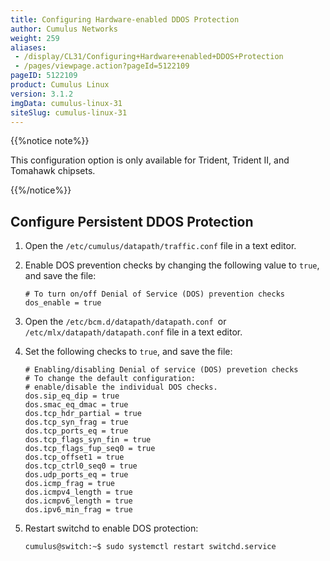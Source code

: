 ```yaml
---
title: Configuring Hardware-enabled DDOS Protection
author: Cumulus Networks
weight: 259
aliases:
 - /display/CL31/Configuring+Hardware+enabled+DDOS+Protection
 - /pages/viewpage.action?pageId=5122109
pageID: 5122109
product: Cumulus Linux
version: 3.1.2
imgData: cumulus-linux-31
siteSlug: cumulus-linux-31
---
```

{{%notice note%}}

This configuration option is only available for Trident, Trident II, and
Tomahawk chipsets.

{{%/notice%}}

## <span>Configure Persistent DDOS Protection</span>

1.  Open the `/etc/cumulus/datapath/traffic.conf` file in a text editor.

2.  Enable DOS prevention checks by changing the following value to
    `true`, and save the file:
    
        # To turn on/off Denial of Service (DOS) prevention checks
        dos_enable = true

3.  Open the ` /etc/bcm.d/datapath/datapath.conf  `or
    `/etc/mlx/datapath/datapath.conf` file in a text editor.

4.  Set the following checks to `true`, and save the file:
    
        # Enabling/disabling Denial of service (DOS) prevetion checks
        # To change the default configuration:
        # enable/disable the individual DOS checks.
        dos.sip_eq_dip = true
        dos.smac_eq_dmac = true
        dos.tcp_hdr_partial = true
        dos.tcp_syn_frag = true
        dos.tcp_ports_eq = true
        dos.tcp_flags_syn_fin = true
        dos.tcp_flags_fup_seq0 = true
        dos.tcp_offset1 = true
        dos.tcp_ctrl0_seq0 = true
        dos.udp_ports_eq = true
        dos.icmp_frag = true
        dos.icmpv4_length = true
        dos.icmpv6_length = true
        dos.ipv6_min_frag = true

5.  Restart switchd to enable DOS protection:
    
        cumulus@switch:~$ sudo systemctl restart switchd.service

<article id="html-search-results" class="ht-content" style="display: none;">

</article>

<footer id="ht-footer">

</footer>
